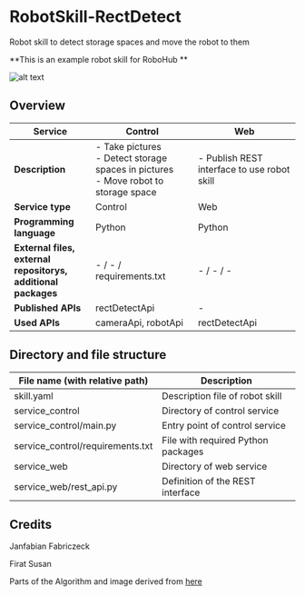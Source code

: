 # RobotSkill-RectDetect
Robot skill to detect storage spaces and move the robot to them

**This is an example robot skill for RoboHub **

![alt text](https://i.stack.imgur.com/5e2Mv.jpg)

## Overview

| Service  | Control  | Web  |
|---|---|---|
| **Description**  | - Take pictures<br>- Detect storage spaces in pictures<br>- Move robot to storage space | - Publish REST interface to use robot skill  |
| **Service type**  | Control  | Web  |
| **Programming language**  | Python  | Python  |
| **External files,<br>external repositorys,<br>additional packages**  | - / - / requirements.txt  | - / - / -  |
| **Published APIs**  | rectDetectApi  | -  |
| **Used APIs**  | cameraApi, robotApi  | rectDetectApi  |

## Directory and file structure

| File name (with relative path)  | Description  |
|---|---|
| skill.yaml  | Description file of robot skill  |
| service_control  | Directory of control service  |
| service_control/main.py  | Entry point of control service  |
| service_control/requirements.txt  | File with required Python packages  |
| service_web  | Directory of web service  |
| service_web/rest_api.py  | Definition of the REST interface  |

## Credits
Janfabian Fabriczeck

Firat Susan

Parts of the Algorithm and image derived from [here](https://stackoverflow.com/questions/8667818/opencv-c-obj-c-detecting-a-sheet-of-paper-square-detection/8863060)
